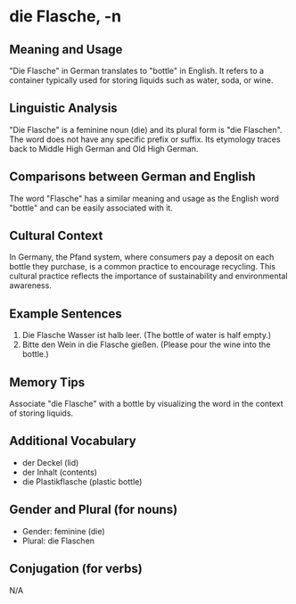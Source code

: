 # die Flasche, -n
## Meaning and Usage
"Die Flasche" in German translates to "bottle" in English. It refers to a container typically used for storing liquids such as water, soda, or wine.

## Linguistic Analysis
"Die Flasche" is a feminine noun (die) and its plural form is "die Flaschen". The word does not have any specific prefix or suffix. Its etymology traces back to Middle High German and Old High German.

## Comparisons between German and English
The word "Flasche" has a similar meaning and usage as the English word "bottle" and can be easily associated with it.

## Cultural Context
In Germany, the Pfand system, where consumers pay a deposit on each bottle they purchase, is a common practice to encourage recycling. This cultural practice reflects the importance of sustainability and environmental awareness.

## Example Sentences
1. Die Flasche Wasser ist halb leer. (The bottle of water is half empty.)
2. Bitte den Wein in die Flasche gießen. (Please pour the wine into the bottle.)

## Memory Tips
Associate "die Flasche" with a bottle by visualizing the word in the context of storing liquids.

## Additional Vocabulary
- der Deckel (lid)
- der Inhalt (contents)
- die Plastikflasche (plastic bottle)

## Gender and Plural (for nouns)
- Gender: feminine (die)
- Plural: die Flaschen

## Conjugation (for verbs)
N/A